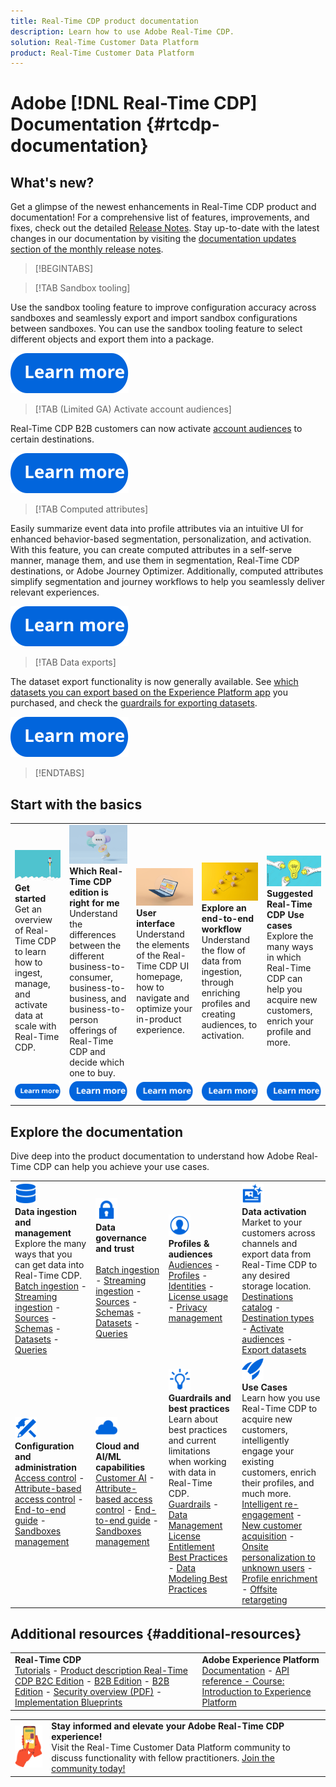 ```yaml
---
title: Real-Time CDP product documentation
description: Learn how to use Adobe Real-Time CDP.
solution: Real-Time Customer Data Platform
product: Real-Time Customer Data Platform
---
```

# Adobe [!DNL Real-Time CDP] Documentation {#rtcdp-documentation}

## What's new?

Get a glimpse of the newest enhancements in Real-Time CDP product and documentation! For a comprehensive list of features, improvements, and fixes, check out the detailed [Release Notes](/help/release-notes/latest/latest.md). Stay up-to-date with the latest changes in our documentation by visiting the [documentation updates section of the monthly release notes](/help/release-notes/latest/latest.md#documentation-updates).

>[!BEGINTABS]

>[!TAB Sandbox tooling]

Use the sandbox tooling feature to improve configuration accuracy across sandboxes and seamlessly export and import sandbox configurations between sandboxes. You can use the sandbox tooling feature to select different objects and export them into a package.

[![image](assets/do-not-localize/learn-more-button.svg)](/help/sandboxes/ui/sandbox-tooling.md)

>[!TAB (Limited GA) Activate account audiences] 

Real-Time CDP B2B customers can now activate [account audiences](/help/segmentation/ui/account-audiences.md) to certain destinations. 

[![image](assets/do-not-localize/learn-more-button.svg)](/help/destinations/ui/activate-account-audiences.md)

>[!TAB Computed attributes] 

Easily summarize event data into profile attributes via an intuitive UI for enhanced behavior-based segmentation, personalization, and activation. With this feature, you can create computed attributes in a self-serve manner, manage them, and use them in segmentation, Real-Time CDP destinations, or Adobe Journey Optimizer. Additionally, computed attributes simplify segmentation and journey workflows to help you seamlessly deliver relevant experiences.

[![image](assets/do-not-localize/learn-more-button.svg)](/help/profile/computed-attributes/overview.md)

>[!TAB Data exports] 

The dataset export functionality is now generally available. See [which datasets you can export based on the Experience Platform app](../destinations/ui/export-datasets.md#datasets-to-export) you purchased, and check the [guardrails for exporting datasets](/help/destinations/guardrails.md#dataset-exports).

[![image](assets/do-not-localize/learn-more-button.svg)](../destinations/ui/export-datasets.md)

>[!ENDTABS]

<!--

## What do you want to achieve with Real-Time CDP?

I want to collect data 

-->

## Start with the basics

<table style="table-layout:fixed">
  <tr style="border: 0;">
    <td>
    <a href="/help/rtcdp/get-started.md"><img src="assets/do-not-localize/start-quick.png"></a>
    <div><strong>Get started</strong><br/>Get an overview of Real-Time CDP to learn how to ingest, manage, and activate data at scale with Real-Time CDP.</div>
    </td>
    <td>
    <a href="/help/rtcdp/overview.md#rtcdp-editions"><img src="assets/do-not-localize/start-campaign.jpeg"></a>
    <div><strong>Which Real-Time CDP edition is right for me</strong><br/>Understand the differences between the different business-to-consumer, business-to-business, and business-to-person offerings of Real-Time CDP and decide which one to buy.</div>
    </td>
    <td>
    <a href="/help/landing/ui-guide.md"><img src="assets/do-not-localize/start-interface.jpeg"></a>
    <div><strong>User interface</strong><br/>Understand the elements of the Real-Time CDP UI homepage, how to navigate and optimize your in-product experience.</div>
    </td>
    <td>
    <a href="/help/landing/end-to-end-tutorial.md"><img src="assets/do-not-localize/start-journey.jpeg"></a>
    <div><strong>Explore an end-to-end workflow</strong><br/>Understand the flow of data from ingestion, through enriching profiles and creating audiences, to activation.
    </div>
    </td>
    <td>
    <a href="/help/rtcdp/use-case-guides/overview.md"><img src="assets/do-not-localize/start-use-cases.jpeg"></a>
    <div><strong>Suggested Real-Time CDP Use cases</strong><br/>Explore the many ways in which Real-Time CDP can help you acquire new customers, enrich your profile and more.
    </div>
    </td>
  </tr>
  <tr style="border: 0;">
    <td align="center"><a href="/help/rtcdp/overview.md"><img src="assets/do-not-localize/learn-more-button.svg"></a></td>
    <td align="center"><a href="/help/rtcdp/overview.md#rtcdp-editions"><img src="assets/do-not-localize/learn-more-button.svg"></a></td>
    <td align="center"><a href="/help/rtcdp/home-page-dashboards.md"><img src="assets/do-not-localize/learn-more-button.svg"></a></td>
    <td align="center"><a href="/help/landing/end-to-end-tutorial.md"><img src="assets/do-not-localize/learn-more-button.svg"></a></td>
    <td align="center"><a href="/help/rtcdp/use-case-guides/overview.md"><img src="assets/do-not-localize/learn-more-button.svg"></a></td>
    </tr>
</table>

## Explore the documentation

Dive deep into the product documentation to understand how Adobe Real-Time CDP can help you achieve your use cases. 

<table style="table-layout:auto">
  <tr style="border: 0;">
    <td>
      <img src="assets/do-not-localize/icon-data.svg" width="35px"><br/>
      <strong>Data ingestion and management</strong><br/>Explore the many ways that you can get data into Real-Time CDP. <br/><a href="/help/ingestion/batch-ingestion/overview.md">Batch ingestion</a> - <a href="/help/ingestion/streaming-ingestion/overview.md">Streaming ingestion</a> - <a href="/help/sources/home.md">Sources</a> - <a href="/help/xdm/schema/composition.md">Schemas</a> - <a href="/help/catalog/datasets/overview.md">Datasets</a> - <a href="/help/query-service/home.md">Queries</a>
    </td>
    <td>
      <img src="assets/do-not-localize/icon-lock.svg" width="35px"><br/>
      <strong>Data governance and trust</strong><br/><br/><a href="/help/ingestion/batch-ingestion/overview.md">Batch ingestion</a> - <a href="/help/ingestion/streaming-ingestion/overview.md">Streaming ingestion</a> - <a href="/help/sources/home.md">Sources</a> - <a href="/help/xdm/schema/composition.md">Schemas</a> - <a href="/help/catalog/datasets/overview.md">Datasets</a> - <a href="/help/query-service/home.md">Queries</a>
    </td>
    <td>
      <img src="assets/do-not-localize/icon_profile-audience.svg" width="35px"><br/>
      <strong>Profiles & audiences</strong><br/><a href="/help/segmentation/home.md">Audiences</a> - <a href="/help/profile/home.md">Profiles</a> - <a href="/help/identity-service/home.md">Identities</a> - <a href="/help/dashboards/guides/license-usage.md">License usage</a> - <a href="/help/privacy-service/home.md">Privacy management</a>
    </td>
    <td>
      <img src="assets/do-not-localize/icon-content.svg" width="35px"><br/>
      <strong>Data activation</strong><br/>Market to your customers across channels and export data from Real-Time CDP to any desired storage location. <br/><a href="/help/destinations/catalog/overview.md">Destinations catalog</a> - <a href="/help/destinations/destination-types.md">Destination types</a> - <a href="/help/destinations/ui/activation-overview.md">Activate audiences</a>  - <a href="/help/destinations/ui/export-datasets.md">Export datasets</a>
    </td>
  </tr>
  <tr style="border: 0;">
    <td>
      <img src="assets/do-not-localize/icon-configure.svg" width="35px"><br/>
      <strong>Configuration and administration</strong><br/><a href="/help/access-control/home.md">Access control</a> - <a href="/help/access-control/abac/overview.md">Attribute-based access control</a> - <a href="/help/access-control/abac/end-to-end-guide.md">End-to-end guide</a> - <a href="/help/sandboxes/home.md">Sandboxes management</a> 
    </td>
    <td>
      <img src="assets/do-not-localize/icon-cloud.svg" width="35px"><br/>
      <strong>Cloud and AI/ML capabilities</strong><br/><a href="/help/access-control/home.md">Customer AI</a> - <a href="/help/access-control/abac/overview.md">Attribute-based access control</a> - <a href="/help/access-control/abac/end-to-end-guide.md">End-to-end guide</a> - <a href="/help/sandboxes/home.md">Sandboxes management</a> 
    </td>
    <td>
      <img src="assets/do-not-localize/icon-learn.svg" width="35px"><br/>
      <strong>Guardrails and best practices</strong><br/>Learn about best practices and current limitations when working with data in Real-Time CDP.<br/><a href="/help/rtcdp/guardrails/overview.md">Guardrails</a> - <a href="/help/landing/license-usage-and-guardrails/data-management-best-practices.md">Data Management License Entitlement Best Practices</a> - <a href="/help/xdm/schema/best-practices.md">Data Modeling Best Practices</a> 
    </td>
    <td>
      <img src="assets/do-not-localize/icon-quick-start.svg" width="35px"><br/>
      <strong>Use Cases</strong><br/>Learn how you use Real-Time CDP to acquire new customers, intelligently engage your existing customers, enrich their profiles, and much more. <br/><a href="/help/rtcdp/use-case-guides/intelligent-re-engagement/intelligent-re-engagement.md">Intelligent re-engagement</a> - <a href="/help/rtcdp/partner-data/prospecting.md">New customer acquisition</a> - <a href="/help/rtcdp/partner-data/onsite-personalization.md">Onsite personalization to unknown users</a> - <a href="/help/rtcdp/partner-data/supplement-first-party-profiles.md">Profile enrichment</a> - <a href="/help/rtcdp/partner-data/offsite-retargeting.md">Offsite retargeting</a>
    </td>
  </tr>
</table> 

<!--

## Featured introductory videos {#featured-videos}

View these three introductory videos to get an understanding of Real-Time CDP.

<table style="margin-top: 0 !important">
<tr>
  <td>
    <a href="intro-to-platform/a-customer-experience-powered-by-experience-platform.md">
      <img alt="A customer experience powered by Experience Platform video" src="assets/thumb_A-Customer-Experience.jpg" />
    </a>
    <div>
      <a href="intro-to-platform/a-customer-experience-powered-by-experience-platform.md">
    <strong>A customer experience powered by Experience Platform</strong>
    </a>
    </div>
    <p>
    <em>See how Platform can be used to power a customer experience</em>
    <p>
  </td>
  <td>
    <a href="https://experienceleague.adobe.com/docs/platform-learn/getting-started-for-data-architects-and-data-engineers/overview.html">
      <img alt="thumbnail image for the 'Getting started for data architects and data engineers' tutorial" src="assets/thumb_Getting_started.jpg" />
    </a>
    <div>
      <a href="https://experienceleague.adobe.com/docs/platform-learn/getting-started-for-data-architects-and-data-engineers/overview.html">
    <strong>Getting started for data architects and data engineers</strong>
    </a>
    </div>
    <p>
    <em>Hands-on exercises to get started</em>
    <p>
  </td>
  <td>
    <a href="sources/overview.md">
      <img alt="thumbnail image for the 'Understanding source connectors' video" src="assets/thumb_Sources.png" />
    </a>
    <div>
      <a href="sources/overview.md">
    <strong>Understanding source connectors</strong>
    </a>
    </div>
    <p>
    <em>Easily ingest your data</em>
    <p>
  </td>

-->

## Additional resources {#additional-resources}

<table style="table-layout:fixed"><tr style="border: 0;">
<td><strong>Real-Time CDP</strong><br/>
<a href="https://experienceleague.adobe.com/docs/platform-learn/tutorials/overview.html?lang=en" target="_blank">Tutorials</a> - <a href="https://helpx.adobe.com/legal/product-descriptions/real-time-customer-data-platform-b2c-edition-prime-and-ultimate-packages.html" target="_blank">Product description Real-Time CDP B2C Edition</a> - <a href="https://helpx.adobe.com/legal/product-descriptions/real-time-customer-data-platform-b2c-edition-prime-and-ultimate-packages.html" target="_blank">B2B Edition</a> - <a href="https://helpx.adobe.com/legal/product-descriptions/real-time-customer-data-platform-b2c-edition-prime-and-ultimate-packages.html" target="_blank">B2B Edition</a> - <a href="https://www.adobe.com/content/dam/cc/en/trust-center/ungated/whitepapers/experience-cloud/ADB_Experience_Platform_Security_Overview.pdf" target="_blank">Security overview (PDF)</a> - <a href="https://experienceleague.adobe.com/docs/blueprints-learn/architecture/overview.html" target="_blank">Implementation Blueprints</a>
</td>
<td><strong>Adobe Experience Platform</strong><br/>
<a href="https://experienceleague.adobe.com/docs/experience-platform/landing/home.html" target="_blank">Documentation</a> - <a href="https://developer.adobe.com/experience-platform-apis/" target="_blank">API reference - <a href="https://experienceleague.adobe.com/docs/courses/using/experienceplatform-u-1-2020-1.html" target="_blank">Course: Introduction to Experience Platform</a></a>
</td>
</tr></table>

<table style="table-layout:auto"><tr style="border: 0;"><td><img src="assets/do-not-localize/newsletter.png"></td><td>
<b>Stay informed and elevate your Adobe Real-Time CDP experience!</b><br/>Visit the Real-Time Customer Data Platform community to discuss functionality with fellow practitioners. <a href="https://experienceleaguecommunities.adobe.com/t5/real-time-customer-data-platform/ct-p/Real-time-CDP">Join the community today!</a></td></tr></table>
